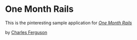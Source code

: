 # One Month Rails

This is the pinteresting sample application for
[*One Month Rails*](http://onemonthrails.com)

by [Charles Ferguson](http://charlesmontieferg.com)
